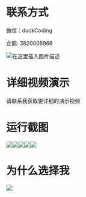 # 联系方式

微信：duckCoding

企鹅: 3820006966

![在这里插入图片描述](http://upload.cxycsx.vip/91ab4bcb4f2c4c6db86365bb6d6e9c62.jpeg)

# 详细视频演示

请联系我获取更详细的演示视频

# 运行截图

![](http://www.bysj52.com/uploadfile/ueditor/image/202306/%E6%AF%95%E8%AE%BEssm512%E5%9F%BA%E4%BA%8Ejavaweb%E7%9A%84%E6%95%B0%E5%AD%A6%E7%AB%9E%E8%B5%9B%E7%BD%91%E7%AB%99%E7%9A%84+vue%E6%AF%95%E4%B8%9A%E8%AE%BE%E8%AE%A1/2.png)![](http://www.bysj52.com/uploadfile/ueditor/image/202306/%E6%AF%95%E8%AE%BEssm512%E5%9F%BA%E4%BA%8Ejavaweb%E7%9A%84%E6%95%B0%E5%AD%A6%E7%AB%9E%E8%B5%9B%E7%BD%91%E7%AB%99%E7%9A%84+vue%E6%AF%95%E4%B8%9A%E8%AE%BE%E8%AE%A1/5.png)![](http://www.bysj52.com/uploadfile/ueditor/image/202306/%E6%AF%95%E8%AE%BEssm512%E5%9F%BA%E4%BA%8Ejavaweb%E7%9A%84%E6%95%B0%E5%AD%A6%E7%AB%9E%E8%B5%9B%E7%BD%91%E7%AB%99%E7%9A%84+vue%E6%AF%95%E4%B8%9A%E8%AE%BE%E8%AE%A1/3.png)![](http://www.bysj52.com/uploadfile/ueditor/image/202306/%E6%AF%95%E8%AE%BEssm512%E5%9F%BA%E4%BA%8Ejavaweb%E7%9A%84%E6%95%B0%E5%AD%A6%E7%AB%9E%E8%B5%9B%E7%BD%91%E7%AB%99%E7%9A%84+vue%E6%AF%95%E4%B8%9A%E8%AE%BE%E8%AE%A1/1.png)![](http://www.bysj52.com/uploadfile/ueditor/image/202306/%E6%AF%95%E8%AE%BEssm512%E5%9F%BA%E4%BA%8Ejavaweb%E7%9A%84%E6%95%B0%E5%AD%A6%E7%AB%9E%E8%B5%9B%E7%BD%91%E7%AB%99%E7%9A%84+vue%E6%AF%95%E4%B8%9A%E8%AE%BE%E8%AE%A1/4.png)

# 为什么选择我

![](http://upload.cxycsx.vip/%E7%A8%8B%E5%BA%8F%E8%AE%BE%E8%AE%A1.png)

